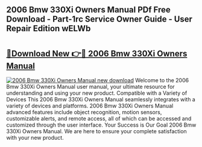 ## 2006 Bmw 330Xi Owners Manual PDf Free Download - Part-1rc Service Owner Guide - User Repair Edition wELWb

# <h2><a href="http://bc24835.oget.top/?id=2006+Bmw+330Xi+Owners+Manual">🔗Download New 👉🔴 2006 Bmw 330Xi Owners Manual</a></h2>

[![2006 Bmw 330Xi Owners Manual new download](https://i.imgur.com/5g1atiW.png)](http://bc24835.oget.top/?id=2006+Bmw+330Xi+Owners+Manual)
Welcome to the 2006 Bmw 330Xi Owners Manual user manual, your ultimate resource for understanding and using your new product. Compatible with a Variety of Devices This 2006 Bmw 330Xi Owners Manual seamlessly integrates with a variety of devices and platforms. 2006 Bmw 330Xi Owners Manual advanced features include object recognition, motion sensors, customizable alerts, and remote access, all of which can be accessed and customized through the user interface. Your Success is Our Goal 2006 Bmw 330Xi Owners Manual. We are here to ensure your complete satisfaction with your new product.
